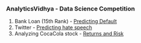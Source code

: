 ### AnalyticsVidhya - Data Science Competition

1) Bank Loan (15th Rank) - [Predicting Default](https://github.com/vasim07/AnalyticsVidhyaDataHack/tree/master/LoanPrediction)
2) Twitter - [Predicting hate speech](https://github.com/vasim07/AnalyticsVidhyaDataHack/tree/master/Twitter%20Sentiment)
3) Analyzing CocaCola stock - [Returns and Risk](https://github.com/vasim07/AnalyticsVidhyaDataHack/tree/master/Stock%20Analysis)
